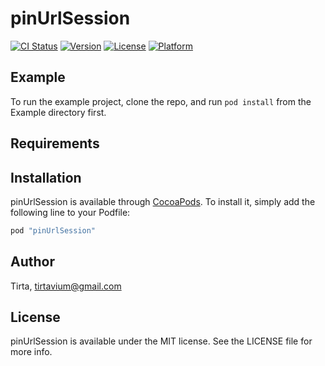 # pinUrlSession

[![CI Status](http://img.shields.io/travis/Tirta/pinUrlSession.svg?style=flat)](https://travis-ci.org/Tirta/pinUrlSession)
[![Version](https://img.shields.io/cocoapods/v/pinUrlSession.svg?style=flat)](http://cocoapods.org/pods/pinUrlSession)
[![License](https://img.shields.io/cocoapods/l/pinUrlSession.svg?style=flat)](http://cocoapods.org/pods/pinUrlSession)
[![Platform](https://img.shields.io/cocoapods/p/pinUrlSession.svg?style=flat)](http://cocoapods.org/pods/pinUrlSession)

## Example

To run the example project, clone the repo, and run `pod install` from the Example directory first.

## Requirements

## Installation

pinUrlSession is available through [CocoaPods](http://cocoapods.org). To install
it, simply add the following line to your Podfile:

```ruby
pod "pinUrlSession"
```

## Author

Tirta, tirtavium@gmail.com

## License

pinUrlSession is available under the MIT license. See the LICENSE file for more info.

